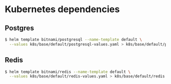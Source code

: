# Kubernetes dependencies

## Postgres

```sh
$ helm template bitnami/postgresql --name-template default \
  --values k8s/base/default/postgresql-values.yaml > k8s/base/default/postgresql.yaml
```

## Redis

```sh
$ helm template bitnami/redis --name-template default \
  --values k8s/base/default/redis-values.yaml > k8s/base/default/redis.yaml
```

